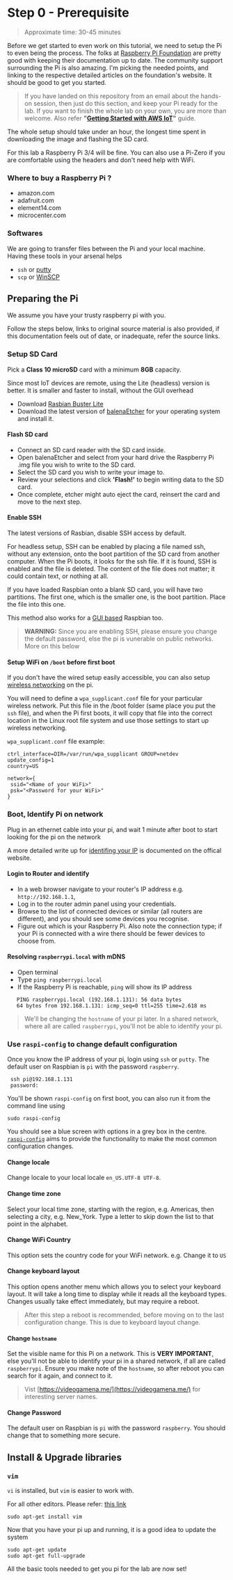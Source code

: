 # Step 0 - Prerequisite

> Approximate time: 30-45 minutes

Before we get started to even work on this tutorial, we need to setup the Pi to even being the process. The folks at [Raspberry Pi Foundation](https://raspberrypi.org) are pretty good with keeping their documentation up to date. The community support surrounding the Pi is also amazing. I'm picking the needed points, and linking to the respective detailed articles on the foundation's website. It should be good to get you started.

> If you have landed on this repository from an email about the hands-on session, then just do this section, and keep your Pi ready for the lab. If you want to finish the whole lab on your own, you are more than welcome. Also refer **"[Getting Started with AWS IoT](https://docs.aws.amazon.com/iot/latest/developerguide/iot-gs.html)"** guide.

The whole setup should take under an hour, the longest time spent in downloading the image and flashing the SD card.

For this lab a Raspberry Pi 3/4 will be fine. You can also use a Pi-Zero if you are comfortable using the headers and don't need help with WiFi.

### Where to buy a Raspberry Pi ?
 * amazon.com
 * adafruit.com
 * element14.com
 * microcenter.com

### Softwares

We are going to transfer files between the Pi and your local machine. Having these tools in your arsenal helps
 * `ssh` or [putty](https://www.chiark.greenend.org.uk/~sgtatham/putty/latest.html)
 * `scp` or [WinSCP](https://winscp.net/eng/index.php)

## Preparing the Pi

We assume you have your trusty raspberry pi with you.

Follow the steps below, links to original source material is also provided, if this documentation feels out of date, or inadequate, refer the source links.

### Setup SD Card

Pick a **Class 10 microSD** card with a minimum **8GB** capacity.

Since most IoT devices are remote, using the Lite (headless) version is better. It is smaller and faster to install, without the GUI overhead

 * Download [Rasbian Buster Lite](https://www.raspberrypi.org/downloads/raspbian/)
 * Download the latest version of [balenaEtcher](https://www.balena.io/etcher/) for your operating system and install it.

#### Flash SD card
 * Connect an SD card reader with the SD card inside.
 * Open balenaEtcher and select from your hard drive the Raspberry Pi .img file you wish to write to the SD card.
 * Select the SD card you wish to write your image to.
 * Review your selections and click **'Flash!'** to begin writing data to the SD card.
 * Once complete, etcher might auto eject the card, reinsert the card and move to the next step.

#### Enable SSH

The latest versions of Rasbian, disable SSH access by default.

For headless setup, SSH can be enabled by placing a file named ssh, without any extension, onto the boot partition of the SD card from another computer. When the Pi boots, it looks for the ssh file. If it is found, SSH is enabled and the file is deleted. The content of the file does not matter; it could contain text, or nothing at all.

If you have loaded Raspbian onto a blank SD card, you will have two partitions. The first one, which is the smaller one, is the boot partition. Place the file into this one.

This method also works for a [GUI based](https://www.raspberrypi.org/documentation/remote-access/ssh/README.md) Raspbian too.

> **WARNING:** Since you are enabling SSH, please ensure you change the default password, else the pi is vunerable on public networks. More on this below


#### Setup WiFi on `/boot` before first boot

If you don't have the wired setup easily accessible, you can also setup [wireless networking](https://www.raspberrypi.org/documentation/configuration/wireless/headless.md) on the pi.

You will need to define a `wpa_supplicant.conf` file for your particular wireless network. Put this file in the /boot folder (same place you put the `ssh` file), and when the Pi first boots, it will copy that file into the correct location in the Linux root file system and use those settings to start up wireless networking.

`wpa_supplicant.conf` file example:

```
ctrl_interface=DIR=/var/run/wpa_supplicant GROUP=netdev
update_config=1
country=US

network={
 ssid="<Name of your WiFi>"
 psk="<Password for your WiFi>"
}
```

### Boot, Identify Pi on network

Plug in an ethernet cable into your pi, and wait 1 minute after boot to start looking for the pi on the network

A more detailed write up for [identifing your IP](https://www.raspberrypi.org/documentation/remote-access/ip-address.md) is documented on the offical website.

#### Login to Router and identify

 * In a web browser navigate to your router's IP address e.g. `http://192.168.1.1`,
 * Log in to the router admin panel using your credentials.
 * Browse to the list of connected devices or similar (all routers are different), and you should see some devices you recognise.
 * Figure out which is your Raspberry Pi. Also note the connection type; if your Pi is connected with a wire there should be fewer devices to choose from.

#### Resolving `raspberrypi.local` with mDNS

 * Open terminal
 * Type `ping raspberrypi.local`
 * If the Raspberry Pi is reachable, `ping` will show its IP address
```
   PING raspberrypi.local (192.168.1.131): 56 data bytes
   64 bytes from 192.168.1.131: icmp_seq=0 ttl=255 time=2.618 ms
```

> We'll be changing the `hostname` of your pi later. In a shared network, where all are called `raspberrypi`, you'll not be able to identify your pi.

### Use `raspi-config` to change default configuration

Once you know the IP address of your pi, login using `ssh` or `putty`. The default user on Raspbian is `pi` with the password `raspberry`.

```
 ssh pi@192.168.1.131
 password:
```

You'll be shown `raspi-config` on first boot, you can also run it from the command line using

```
sudo raspi-config
```

You should see a blue screen with options in a grey box in the centre. [`raspi-config`](https://www.raspberrypi.org/documentation/configuration/raspi-config.md) aims to provide the functionality to make the most common configuration changes.


#### Change locale
Change locale to your local locale `en_US.UTF-8 UTF-8`.

#### Change time zone
Select your local time zone, starting with the region, e.g. Americas, then selecting a city, e.g. New_York. Type a letter to skip down the list to that point in the alphabet.

#### Change WiFi Country

This option sets the country code for your WiFi network. e.g. Change it to `US`

#### Change keyboard layout

This option opens another menu which allows you to select your keyboard layout. It will take a long time to display while it reads all the keyboard types. Changes usually take effect immediately, but may require a reboot.

> After this step a reboot is recommended, before moving on to the last configuration change. This is due to keyboard layout change.

#### Change `hostname`
Set the visible name for this Pi on a network. This is **VERY IMPORTANT**, else you'll not be able to identify your pi in a shared network, if all are called `raspberrypi`. Ensure you make note of the `hostname`, so after reboot you can search for it again, and connect to it.

> Vist [https://videogamena.me/](https://videogamena.me/) for interesting server names.

#### Change Password

The default user on Raspbian is `pi` with the password `raspberry`. You should change that to something more secure.

## Install & Upgrade libraries

### `vim`

`vi` is installed, but `vim` is easier to work with.

For all other editors. Please refer: [this link](https://xkcd.com/378/)
```
sudo apt-get install vim
```

Now that you have your pi up and running, it is a good idea to update the system

```
sudo apt-get update
sudo apt-get full-upgrade
```

All the basic tools needed to get you pi for the lab are now set!
